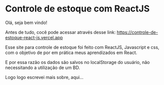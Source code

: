 # Controle de estoque com ReactJS

Olá, seja bem vindo!

Antes de tudo, cocê pode acessar através desse link: https://controle-de-estoque-react-js.vercel.app

Esse site para controle de estoque foi feito com ReactJS, Javascript e css, com o objetivo de por em prática meus aprendizados em React.

E por essa razão os dados são salvos no localStorage do usuário, não necessitando a utilização de um BD.

Logo logo escrevei mais sobre, aqui... 
